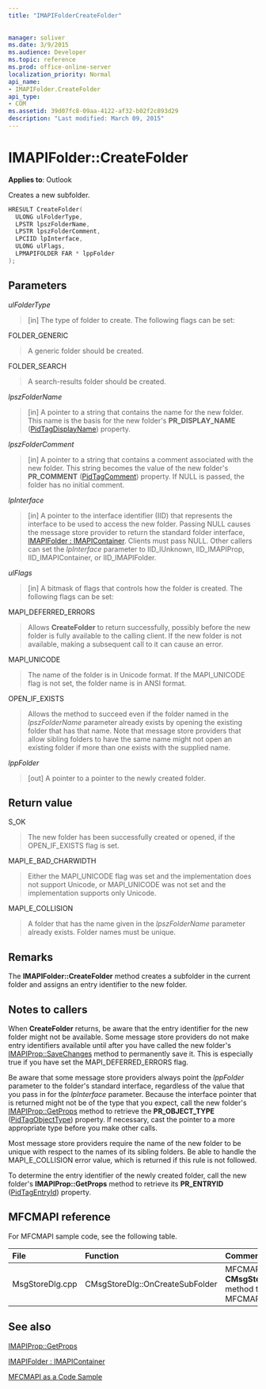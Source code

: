 ```yaml
---
title: "IMAPIFolderCreateFolder"
 
 
manager: soliver
ms.date: 3/9/2015
ms.audience: Developer
ms.topic: reference
ms.prod: office-online-server
localization_priority: Normal
api_name:
- IMAPIFolder.CreateFolder
api_type:
- COM
ms.assetid: 39d07fc8-09aa-4122-af32-b02f2c893d29
description: "Last modified: March 09, 2015"
---
```


# IMAPIFolder::CreateFolder

  
  
**Applies to**: Outlook 
  
Creates a new subfolder.
  
```cpp
HRESULT CreateFolder(
  ULONG ulFolderType,
  LPSTR lpszFolderName,
  LPSTR lpszFolderComment,
  LPCIID lpInterface,
  ULONG ulFlags,
  LPMAPIFOLDER FAR * lppFolder
);
```

## Parameters

 _ulFolderType_
  
> [in] The type of folder to create. The following flags can be set:
    
FOLDER_GENERIC 
  
> A generic folder should be created.
    
FOLDER_SEARCH 
  
> A search-results folder should be created.
    
 _lpszFolderName_
  
> [in] A pointer to a string that contains the name for the new folder. This name is the basis for the new folder's **PR_DISPLAY_NAME** ([PidTagDisplayName](pidtagdisplayname-canonical-property.md)) property.
    
 _lpszFolderComment_
  
> [in] A pointer to a string that contains a comment associated with the new folder. This string becomes the value of the new folder's **PR_COMMENT** ([PidTagComment](pidtagcomment-canonical-property.md)) property. If NULL is passed, the folder has no initial comment.
    
 _lpInterface_
  
> [in] A pointer to the interface identifier (IID) that represents the interface to be used to access the new folder. Passing NULL causes the message store provider to return the standard folder interface, [IMAPIFolder : IMAPIContainer](imapifolderimapicontainer.md). Clients must pass NULL. Other callers can set the  _lpInterface_ parameter to IID_IUnknown, IID_IMAPIProp, IID_IMAPIContainer, or IID_IMAPIFolder. 
    
 _ulFlags_
  
> [in] A bitmask of flags that controls how the folder is created. The following flags can be set:
    
MAPI_DEFERRED_ERRORS 
  
> Allows **CreateFolder** to return successfully, possibly before the new folder is fully available to the calling client. If the new folder is not available, making a subsequent call to it can cause an error. 
    
MAPI_UNICODE 
  
> The name of the folder is in Unicode format. If the MAPI_UNICODE flag is not set, the folder name is in ANSI format.
    
OPEN_IF_EXISTS 
  
> Allows the method to succeed even if the folder named in the  _lpszFolderName_ parameter already exists by opening the existing folder that has that name. Note that message store providers that allow sibling folders to have the same name might not open an existing folder if more than one exists with the supplied name. 
    
 _lppFolder_
  
> [out] A pointer to a pointer to the newly created folder.
    
## Return value

S_OK 
  
> The new folder has been successfully created or opened, if the OPEN_IF_EXISTS flag is set.
    
MAPI_E_BAD_CHARWIDTH 
  
> Either the MAPI_UNICODE flag was set and the implementation does not support Unicode, or MAPI_UNICODE was not set and the implementation supports only Unicode.
    
MAPI_E_COLLISION 
  
> A folder that has the name given in the  _lpszFolderName_ parameter already exists. Folder names must be unique. 
    
## Remarks

The **IMAPIFolder::CreateFolder** method creates a subfolder in the current folder and assigns an entry identifier to the new folder. 
  
## Notes to callers

When **CreateFolder** returns, be aware that the entry identifier for the new folder might not be available. Some message store providers do not make entry identifiers available until after you have called the new folder's [IMAPIProp::SaveChanges](imapiprop-savechanges.md) method to permanently save it. This is especially true if you have set the MAPI_DEFERRED_ERRORS flag. 
  
Be aware that some message store providers always point the  _lppFolder_ parameter to the folder's standard interface, regardless of the value that you pass in for the  _lpInterface_ parameter. Because the interface pointer that is returned might not be of the type that you expect, call the new folder's [IMAPIProp::GetProps](imapiprop-getprops.md) method to retrieve the **PR_OBJECT_TYPE** ([PidTagObjectType](pidtagobjecttype-canonical-property.md)) property. If necessary, cast the pointer to a more appropriate type before you make other calls.
  
Most message store providers require the name of the new folder to be unique with respect to the names of its sibling folders. Be able to handle the MAPI_E_COLLISION error value, which is returned if this rule is not followed. 
  
To determine the entry identifier of the newly created folder, call the new folder's **IMAPIProp::GetProps** method to retrieve its **PR_ENTRYID** ([PidTagEntryId](pidtagentryid-canonical-property.md)) property.
  
## MFCMAPI reference

For MFCMAPI sample code, see the following table.
  
|**File**|**Function**|**Comment**|
|:-----|:-----|:-----|
|MsgStoreDlg.cpp  <br/> |CMsgStoreDlg::OnCreateSubFolder  <br/> |MFCMAPI uses the **CMsgStoreDlg::OnCreateSubFolder** method to create new folders in MFCMAPI.  <br/> |
   
## See also



[IMAPIProp::GetProps](imapiprop-getprops.md)
  
[IMAPIFolder : IMAPIContainer](imapifolderimapicontainer.md)


[MFCMAPI as a Code Sample](mfcmapi-as-a-code-sample.md)

